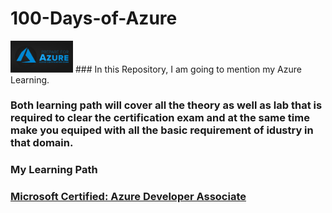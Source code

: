 # **100-Days-of-Azure**
<img src="Image/certification.png" width="100">
### In this Repository, I am going to mention my Azure Learning.

### Both learning path will cover all the theory as well as lab that is required to clear the certification exam and at the same time make you equiped with all the basic requirement of idustry in that domain.

### **My Learning Path**

### [Microsoft Certified: Azure Developer Associate](Microsoft_Certified_Azure_Developer_Associate)










